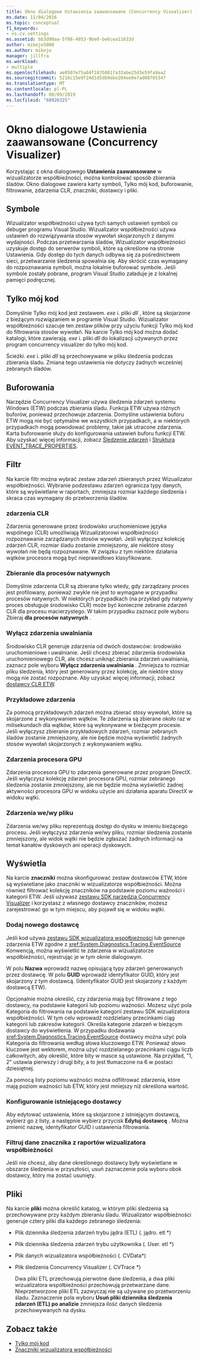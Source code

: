 ```yaml
---
title: Okno dialogowe Ustawienia zaawansowane (Concurrency Visualizer) | Microsoft Docs
ms.date: 11/04/2016
ms.topic: conceptual
f1_keywords:
- vs.cv.settings
ms.assetid: bb3d90aa-5f08-4953-9be0-be6cea11633d
author: mikejo5000
ms.author: mikejo
manager: jillfra
ms.workload:
- multiple
ms.openlocfilehash: ae0507e75a84f18350817a33abe25d3e59fa9aa2
ms.sourcegitcommit: 5216c15e9f24d1d5db9ebe204ee0e7ad08705347
ms.translationtype: MT
ms.contentlocale: pl-PL
ms.lasthandoff: 08/09/2019
ms.locfileid: "68926325"
---
```

# <a name="advanced-settings-dialog-box-concurrency-visualizer"></a>Okno dialogowe Ustawienia zaawansowane (Concurrency Visualizer)
Korzystając z okna dialogowego **Ustawienia zaawansowane** w wizualizatorze współbieżności, można kontrolować sposób zbierania śladów.  Okno dialogowe zawiera karty symboli, Tylko mój kod, buforowanie, filtrowanie, zdarzenia CLR, znaczniki, dostawcy i pliki.

## <a name="symbols"></a>Symbole
 Wizualizator współbieżności używa tych samych ustawień symboli co debuger programu Visual Studio. Wizualizator współbieżności używa ustawień do rozwiązywania stosów wywołań skojarzonych z danymi wydajności.  Podczas przetwarzania śladów, Wizualizator współbieżności uzyskuje dostęp do serwerów symboli, które są określone na stronie Ustawienia.  Gdy dostęp do tych danych odbywa się za pośrednictwem sieci, przetwarzanie śledzenia spowalnia się.  Aby skrócić czas wymagany do rozpoznawania symboli, można lokalnie buforować symbole. Jeśli symbole zostały pobrane, program Visual Studio załaduje je z lokalnej pamięci podręcznej.

## <a name="just-my-code"></a>Tylko mój kod
 Domyślnie Tylko mój kod jest zestawem. *exe* i. pliki *dll* , które są skojarzone z bieżącym rozwiązaniem w programie Visual Studio. Wizualizator współbieżności szacuje ten zestaw plików przy użyciu funkcji Tylko mój kod do filtrowania stosów wywołań. Na karcie Tylko mój kod można dodać katalogi, które zawierają. *exe* i. pliki *dll* do lokalizacji używanych przez program concurrency visualizer do tylko mój kod.

 Ścieżki. *exe* i. pliki *dll* są przechowywane w pliku śledzenia podczas zbierania śladu.  Zmiana tego ustawienia nie dotyczy żadnych wcześniej zebranych śladów.

## <a name="buffering"></a>Buforowania
 Narzędzie Concurrency Visualizer używa śledzenia zdarzeń systemu Windows (ETW) podczas zbierania śladu.  Funkcja ETW używa różnych buforów, ponieważ przechowuje zdarzenia.  Domyślne ustawienia buforu ETW mogą nie być optymalne we wszystkich przypadkach, a w niektórych przypadkach mogą powodować problemy, takie jak utracone zdarzenia.  Karta buforowanie służy do konfigurowania ustawień buforu funkcji ETW. Aby uzyskać więcej informacji, zobacz [Śledzenie zdarzeń](http://go.microsoft.com/fwlink/?LinkId=234579) i [Struktura EVENT_TRACE_PROPERTIES](http://go.microsoft.com/fwlink/?LinkId=234580).

## <a name="filter"></a>Filtr
 Na karcie filtr można wybrać zestaw zdarzeń zbieranych przez Wizualizator współbieżności. Wybranie podzestawu zdarzeń ogranicza typy danych, które są wyświetlane w raportach, zmniejsza rozmiar każdego śledzenia i skraca czas wymagany do przetworzenia śladów.

### <a name="clr-events"></a>zdarzenia CLR
 Zdarzenia generowane przez środowisko uruchomieniowe języka wspólnego (CLR) umożliwiają Wizualizatorowi współbieżności rozpoznawanie zarządzanych stosów wywołań.  Jeśli wyłączysz kolekcję zdarzeń CLR, rozmiar śladu zostanie zmniejszony, ale niektóre stosy wywołań nie będą rozpoznawane.  W związku z tym niektóre działania wątków procesora mogą być nieprawidłowo klasyfikowane.

### <a name="collect-for-native-processes"></a>Zbieranie dla procesów natywnych
 Domyślnie zdarzenia CLR są zbierane tylko wtedy, gdy zarządzany proces jest profilowany, ponieważ zwykle nie jest to wymagane w przypadku procesów natywnych.  W niektórych przypadkach (na przykład gdy natywny proces obsługuje środowisko CLR) może być konieczne zebranie zdarzeń CLR dla procesu macierzystego.  W takim przypadku zaznacz pole wyboru Zbieraj **dla procesów natywnych** .

### <a name="disable-rundown-events"></a>Wyłącz zdarzenia uwalniania
 Środowisko CLR generuje zdarzenia od dwóch dostawców: środowisko uruchomieniowe i uwalnianie.  Jeśli chcesz zbierać zdarzenia środowiska uruchomieniowego CLR, ale chcesz uniknąć zbierania zdarzeń uwalniania, zaznacz pole wyboru **Wyłącz zdarzenia uwalniania** .  Zmniejsza to rozmiar pliku śledzenia, który jest generowany przez kolekcję, ale niektóre stosy mogą nie zostać rozpoznane. Aby uzyskać więcej informacji, zobacz [dostawcy CLR ETW](/dotnet/framework/performance/clr-etw-providers).

### <a name="sample-events"></a>Przykładowe zdarzenia
 Za pomocą przykładowych zdarzeń można zbierać stosy wywołań, które są skojarzone z wykonywaniem wątków. Te zdarzenia są zbierane około raz w milisekundach dla wątków, które są wykonywane w bieżącym procesie. Jeśli wyłączysz zbieranie przykładowych zdarzeń, rozmiar zebranych śladów zostanie zmniejszony, ale nie będzie można wyświetlić żadnych stosów wywołań skojarzonych z wykonywaniem wątku.

### <a name="gpu-events"></a>Zdarzenia procesora GPU
 Zdarzenia procesora GPU to zdarzenia generowane przez program DirectX. Jeśli wyłączysz kolekcję zdarzeń procesora GPU, rozmiar zebranego śledzenia zostanie zmniejszony, ale nie będzie można wyświetlić żadnej aktywności procesora GPU w widoku użycie ani działania aparatu DirectX w widoku wątki.

### <a name="file-io-events"></a>Zdarzenia we/wy pliku
 Zdarzenia we/wy pliku reprezentują dostęp do dysku w imieniu bieżącego procesu.  Jeśli wyłączysz zdarzenia we/wy pliku, rozmiar śledzenia zostanie zmniejszony, ale widok wątki nie będzie zgłaszać żadnych informacji na temat kanałów dyskowych ani operacji dyskowych.

## <a name="markers"></a>Wyświetla
 Na karcie **znaczniki** można skonfigurować zestaw dostawców ETW, które są wyświetlane jako znaczniki w wizualizatorze współbieżności.  Można również filtrować kolekcję znaczników na podstawie poziomu ważności i kategorii ETW.  Jeśli używasz [zestawu SDK narzędzia Concurrency Visualizer](../profiling/concurrency-visualizer-sdk.md) i korzystasz z własnego dostawcy znaczników, możesz zarejestrować go w tym miejscu, aby pojawił się w widoku wątki.

### <a name="add-a-new-provider"></a>Dodaj nowego dostawcę
 Jeśli kod używa [zestawu SDK wizualizatora współbieżności](../profiling/concurrency-visualizer-sdk.md) lub generuje zdarzenia ETW zgodne z <xref:System.Diagnostics.Tracing.EventSource> Konwencją, można wyświetlić te zdarzenia w wizualizatorze współbieżności, rejestrując je w tym oknie dialogowym.

 W polu **Nazwa** wprowadź nazwę opisującą typy zdarzeń generowanych przez dostawcę.  W polu **GUID** wprowadź identyfikator GUID, który jest skojarzony z tym dostawcą. (Identyfikator GUID jest skojarzony z każdym dostawcą ETW).

 Opcjonalnie można określić, czy zdarzenia mają być filtrowane z tego dostawcy, na podstawie kategorii lub poziomu ważności.  Możesz użyć pola Kategoria do filtrowania na podstawie kategorii zestawu SDK wizualizatora współbieżności.  W tym celu wprowadź rozdzielany przecinkami ciąg kategorii lub zakresów kategorii.  Określa kategorie zdarzeń w bieżącym dostawcy do wyświetlenia.  W przypadku dodawania <xref:System.Diagnostics.Tracing.EventSource> dostawcy można użyć pola Kategoria do filtrowania według słowa kluczowego ETW.  Ponieważ słowo kluczowe jest wektorem, można użyć rozdzielanego przecinkami ciągu liczb całkowitych, aby określić, które bity w masce są ustawione. Na przykład, "1, 2" ustawia pierwszy i drugi bity, a to jest tłumaczone na 6 w postaci dziesiętnej.

 Za pomocą listy poziomu ważności można odfiltrować zdarzenia, które mają poziom ważności lub ETW, który jest mniejszy niż określona wartość.

### <a name="configure-an-existing-provider"></a>Konfigurowanie istniejącego dostawcy
 Aby edytować ustawienia, które są skojarzone z istniejącym dostawcą, wybierz go z listy, a następnie wybierz przycisk **Edytuj dostawcę** .  Można zmienić nazwę, identyfikator GUID i ustawienia filtrowania.

### <a name="filter-marker-data-out-of-concurrency-visualizer-reports"></a>Filtruj dane znacznika z raportów wizualizatora współbieżności
 Jeśli nie chcesz, aby dane określonego dostawcy były wyświetlane w obszarze śledzenia w przyszłości, usuń zaznaczenie pola wyboru obok dostawcy, który ma zostać usunięty.

## <a name="files"></a>Pliki
 Na karcie **pliki** można określić katalog, w którym pliki śledzenia są przechowywane przy każdym zbieraniu śladu.  Wizualizator współbieżności generuje cztery pliki dla każdego zebranego śledzenia:

- Plik dziennika śledzenia zdarzeń trybu jądra (ETL) (<em>.</em> jądro. etl *)

- Plik dziennika śledzenia zdarzeń trybu użytkownika (<em>.</em> User. etl *)

- Plik danych wizualizatora współbieżności (<em>.</em> CVData*)

- Plik śledzenia Concurrency Visualizer (<em>.</em> CVTrace *)

  Dwa pliki ETL przechowują pierwotne dane śledzenia, a dwa pliki wizualizatora współbieżności przechowują przetwarzane dane.  Nieprzetworzone pliki ETL zazwyczaj nie są używane po przetworzeniu śladu.  Zaznaczenie pola wyboru **Usuń pliki dziennika śledzenia zdarzeń (ETL) po analizie** zmniejsza ilość danych śledzenia przechowywanych na dysku.

## <a name="see-also"></a>Zobacz także
- [Tylko mój kod](../profiling/just-my-code-threads-view.md)
- [Znaczniki wizualizatora współbieżności](../profiling/concurrency-visualizer-markers.md)